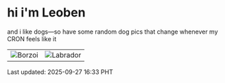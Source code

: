 # hi i'm Leoben

and i like dogs—so have some random dog pics that change whenever my CRON feels like it

|  |  |
|--------|----------|
| ![Borzoi](https://random-dog-vercel.vercel.app/api/random-borzoi?v=1758961989) | ![Labrador](https://random-dog-vercel.vercel.app/api/random-labrador?v=1758961989) |

Last updated: 2025-09-27 16:33 PHT

